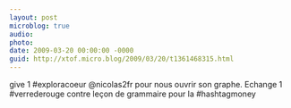 ```yaml
---
layout: post
microblog: true
audio: 
photo: 
date: 2009-03-20 00:00:00 -0000
guid: http://xtof.micro.blog/2009/03/20/t1361468315.html
---
```

give 1 #exploracoeur @nicolas2fr pour nous ouvrir son graphe. Echange 1 #verrederouge contre leçon de grammaire pour la #hashtagmoney
